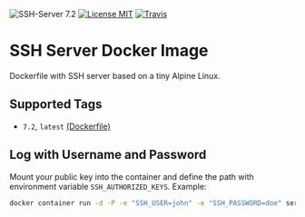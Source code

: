 ![SSH-Server 7.2](https://img.shields.io/badge/SSH-7.2-brightgreen.svg?style=flat-square) [![License MIT](https://img.shields.io/badge/license-MIT-blue.svg?style=flat-square)](https://opensource.org/licenses/MIT) [![Travis](https://img.shields.io/travis/servivum/docker-ssh.svg?style=flat-square)](https://travis-ci.org/servivum/docker-ssh)

# SSH Server Docker Image

Dockerfile with SSH server based on a tiny Alpine Linux.

## Supported Tags

- `7.2`, `latest` [(Dockerfile)](https://github.com/servivum/docker-ssh)

## Log with Username and Password

Mount your public key into the container and define the path with 
environment variable `SSH_AUTHORIZED_KEYS`. Example:

```bash
docker container run -d -P -e "SSH_USER=john" -e "SSH_PASSWORD=doe" servivum/ssh
```
